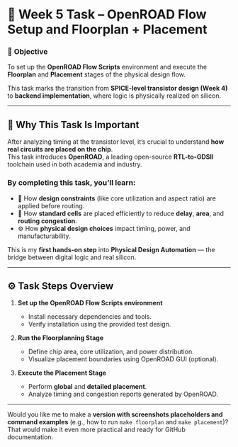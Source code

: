 # 🧭 Week 5 Task – OpenROAD Flow Setup and Floorplan + Placement  

### 🎯 **Objective**
To set up the **OpenROAD Flow Scripts** environment and execute the **Floorplan** and **Placement** stages of the physical design flow.

This task marks the transition from **SPICE-level transistor design (Week 4)** to **backend implementation**, where logic is physically realized on silicon.

---

## 🌟 Why This Task Is Important
After analyzing timing at the transistor level, it’s crucial to understand **how real circuits are placed on the chip**.  
This task introduces **OpenROAD**, a leading open-source **RTL-to-GDSII** toolchain used in both academia and industry.

### By completing this task, you’ll learn:
- 🧩 How **design constraints** (like core utilization and aspect ratio) are applied before routing.  
- 🧱 How **standard cells** are placed efficiently to reduce **delay**, **area**, and **routing congestion**.  
- ⚙️ How **physical design choices** impact timing, power, and manufacturability.  

This is my **first hands-on step** into **Physical Design Automation** — the bridge between digital logic and real silicon.

---

## ⚙️ Task Steps Overview
1. **Set up the OpenROAD Flow Scripts environment**  
   - Install necessary dependencies and tools.  
   - Verify installation using the provided test design.

2. **Run the Floorplanning Stage**  
   - Define chip area, core utilization, and power distribution.  
   - Visualize placement boundaries using OpenROAD GUI (optional).

3. **Execute the Placement Stage**  
   - Perform **global** and **detailed placement**.  
   - Analyze timing and congestion reports generated by OpenROAD.

---



Would you like me to make a **version with screenshots placeholders and command examples** (e.g., how to run `make floorplan` and `make placement`)? That would make it even more practical and ready for GitHub documentation.
